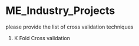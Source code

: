 # ME_Industry_Projects
please provide the list of cross validation techniques
1. K Fold Cross validation
